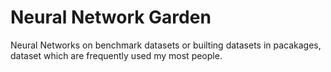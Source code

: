 # Neural Network Garden
Neural Networks on benchmark datasets or builting datasets in pacakages, dataset which are frequently used my most people.
